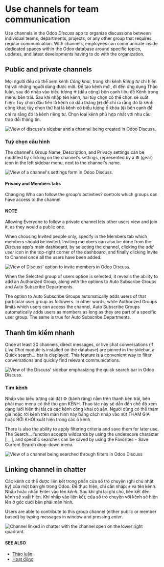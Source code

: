 # Use channels for team communication

Use channels in the Odoo *Discuss* app to organize discussions between individual teams,
departments, projects, or any other group that requires regular communication. With channels,
employees can communicate inside dedicated spaces within the Odoo database around specific topics,
updates, and latest developments having to do with the organization.

## Public and private channels

Mọi người đều có thể xem kênh *Công khai*, trong khi kênh *Riêng tư* chỉ hiển thị với những người dùng được mời. Để tạo kênh mới, đi đến ứng dụng Thảo luận, sau đó nhấp vào biểu tượng ➕ (dấu cộng) bên cạnh tiêu đề Kênh trong menu bên trái. Sau khi nhập tên kênh, hai tùy chọn có thể chọn sẽ xuất hiện: Tùy chọn đầu tiên là kênh có dấu thăng (`#`) để chỉ ra rằng đó là kênh công khai; tùy chọn thứ hai là kênh có biểu tượng ổ khóa (`🔒`) bên cạnh để chỉ ra rằng đó là kênh riêng tư. Chọn loại kênh phù hợp nhất với nhu cầu trao đổi thông tin.

![View of discuss's sidebar and a channel being created in Odoo Discuss.](../../../_images/public-private-channel.png)

### Tuỳ chọn cấu hình

The channel's Group Name, Description, and Privacy settings can
be modified by clicking on the channel's settings, represented by a ⚙️ (gear) icon in
the left sidebar menu, next to the channel's name.

![View of a channel's settings form in Odoo Discuss.](../../../_images/channel-settings.png)

#### Privacy and Members tabs

Changing Who can follow the group's activities? controls which groups can have access to
the channel.

#### NOTE
Allowing Everyone to follow a private channel lets other users view and join it, as
they would a public one.

When choosing Invited people only, specify in the Members tab which members
should be invited. Inviting members can also be done from the *Discuss* app's main dashboard, by
selecting the channel, clicking the *add user* icon in the top-right corner of the dashboard, and
finally clicking Invite to Channel once all the users have been added.

![View of Discuss' option to invite members in Odoo Discuss.](../../../_images/invite-channel.png)

When the Selected group of users option is selected, it reveals the ability to add an
Authorized Group, along with the options to Auto Subscribe Groups and
Auto Subscribe Departments.

The option to Auto Subscribe Groups automatically adds users of that particular user
group as followers. In other words, while Authorized Groups limits which users can
access the channel, Auto Subscribe Groups automatically adds users as members as long as
they are part of a specific user group. The same is true for Auto Subscribe Departments.

## Thanh tìm kiếm nhanh

Once at least 20 channels, direct messages, or live chat conversations (if *Live Chat* module is
installed on the database) are pinned in the sidebar, a Quick search… bar is displayed.
This feature is a convenient way to filter conversations and quickly find relevant communications.

![View of the Discuss' sidebar emphasizing the quick search bar in Odoo Discuss.](../../../_images/quick-search.png)

### Tìm kênh

Nhấp vào biểu tượng cài đặt ⚙️ (bánh răng) nằm trên thanh bên trái, bên phải mục menu có thể thu gọn KÊNH. Thao tác này sẽ dẫn đến chế độ xem dạng lưới hiển thị tất cả các kênh công khai có sẵn. Người dùng có thể tham gia hoặc rời kênh trên màn hình này bằng cách nhấp vào nút THAM GIA hoặc RỜI KHỎI xuất hiện trong các ô kênh.

There is also the ability to apply filtering criteria and save them for later use. The
Search... function accepts wildcards by using the underscore character [ `_` ], and
specific searches can be saved by using the Favorites ‣ Save Current Search
drop-down menu.

![View of a channel being searched through filters in Odoo Discuss](../../../_images/filter.png)

## Linking channel in chatter

Các kênh có thể được liên kết trong phần cửa sổ trò chuyện (ghi chú nhật ký) của một bản ghi trong Odoo. Để thực hiện, chỉ cần nhập: `#` và tên kênh. Nhấp hoặc nhấn Enter vào tên *kênh*. Sau khi ghi lại ghi chú, liên kết đến kênh sẽ xuất hiện. Khi nhấp vào liên kết, cửa sổ trò chuyện với kênh sẽ hiện lên ở góc dưới bên phải màn hình.

Users are able to contribute to this group channel (either public or member based) by typing
messages in window and pressing *enter*.

![Channel linked in chatter with the channel open on the lower right quadrant.](../../../_images/chatter-channel.png)

#### SEE ALSO
- [Thảo luận](../discuss.md)
- [Hoạt động](../../essentials/activities.md)
